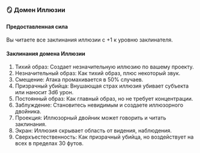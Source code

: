 ### 🪞 Домен Иллюзии
#### Предоставленная сила
Вы читаете все заклинания иллюзии с +1 к уровню заклинателя.
#### Заклинания домена Иллюзии
1. Тихий образ: Создает незначительную иллюзию по вашему проекту.
2. Незначительный образ: Как тихий образ, плюс некоторый звук.
3. Смещение: Атака промахивается в 50% случаев.
4. Призрачный убийца: Внушающая страх иллюзия убивает субъекта или наносит 3d6 урон.
5. Постоянный образ: Как главный образ, но не требует концентрации.
6. Заблуждение: Становитесь невидимым и создаете иллюзорного двойника.
7. Проекция: Иллюзорный двойник может говорить и читать заклинания.
8. Экран: Иллюзия скрывает область от видения, наблюдения.
9. Сверхъестественность: Как призрачный убийца, но воздействует на всех в пределах 30 футов.